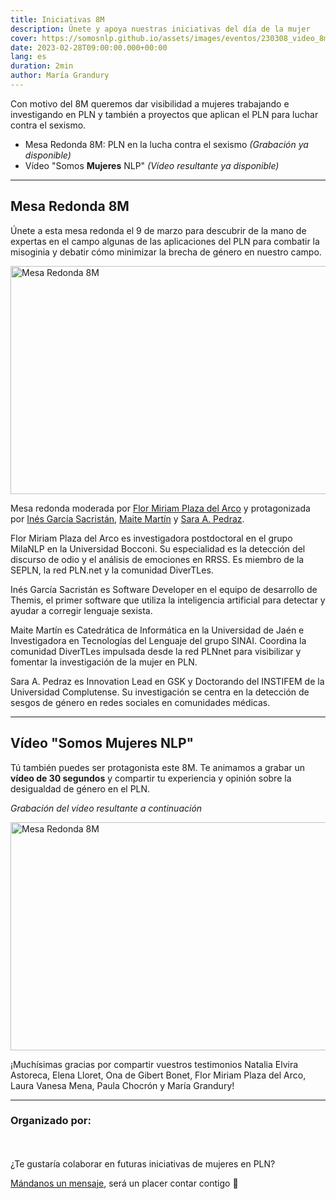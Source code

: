 ```yaml
---
title: Iniciativas 8M
description: Únete y apoya nuestras iniciativas del día de la mujer
cover: https://somosnlp.github.io/assets/images/eventos/230308_video_8m.jpg
date: 2023-02-28T09:00:00.000+00:00
lang: es
duration: 2min
author: María Grandury
---
```


Con motivo del 8M queremos dar visibilidad a mujeres trabajando e investigando en PLN y también a proyectos que aplican el PLN para luchar contra el sexismo.

- Mesa Redonda 8M: PLN en la lucha contra el sexismo *(Grabación ya disponible)*
- Vídeo "Somos **Mujeres** NLP" *(Vídeo resultante ya disponible)*

---

## Mesa Redonda 8M

Únete a esta mesa redonda el 9 de marzo para descubrir de la mano de expertas en el campo algunas de las aplicaciones del PLN para combatir la misoginia y debatir cómo minimizar la brecha de género en nuestro campo.

<div class="mx-auto my-8 px-8 text-center">
    <a href="https://www.youtube.com/watch?v=5fOiLWXQ78c&list=PLTA-KAy8nxaCIWrABV_JOJbriszTKIRXC"
        target="_blank">
        <img alt="Mesa Redonda 8M" width="650" height="365"
            src="https://somosnlp.github.io/assets/images/eventos/230309_mesa_redonda_8m.jpg" />
    </a>
</div>

Mesa redonda moderada por
<a href="/comunidad/flor-plaza" target="_blank">Flor Miriam Plaza del Arco</a>
y protagonizada por
<a href="/comunidad/ines-garcia-sacristan" target="_blank">Inés García Sacristán</a>,
<a href="/comunidad/maite-martin" target="_blank">Maite Martín</a> y 
<a href="/comunidad/sara-a-pedraz" target="_blank">Sara A. Pedraz</a>.

Flor Miriam Plaza del Arco es investigadora postdoctoral en el grupo MilaNLP en la Universidad Bocconi. Su especialidad es la detección del discurso de odio y el análisis de emociones en RRSS. Es miembro de la SEPLN, la red PLN.net y la comunidad DiverTLes.

Inés García Sacristán es Software Developer en el equipo de desarrollo de Themis, el primer software que utiliza la inteligencia artificial para detectar y ayudar a corregir lenguaje sexista.

Maite Martín es Catedrática de Informática en la Universidad de Jaén e Investigadora en Tecnologías del Lenguaje del grupo SINAI. Coordina la comunidad DiverTLes impulsada desde la red PLNnet para visibilizar y fomentar la investigación de la mujer en PLN.

Sara A. Pedraz es Innovation Lead en GSK y Doctorando del INSTIFEM de la Universidad Complutense. Su investigación se centra en la detección de sesgos de género en redes sociales en comunidades médicas.

---

## Vídeo "Somos Mujeres NLP"

Tú también puedes ser protagonista este 8M. Te animamos a grabar un **vídeo de 30 segundos** y compartir tu experiencia y opinión sobre la desigualdad de género en el PLN.

*Grabación del vídeo resultante a continuación*

<div class="mx-auto my-8 px-8 text-center">
    <a href="https://www.youtube.com/watch?v=ZLd85RiLViQ&list=PLTA-KAy8nxaCIWrABV_JOJbriszTKIRXC"
        target="_blank">
        <img alt="Mesa Redonda 8M" width="650" height="365"
            src="https://somosnlp.github.io/assets/images/eventos/230308_video_8m.jpg" />
    </a>
</div>

¡Muchísimas gracias por compartir vuestros testimonios Natalia Elvira Astoreca, Elena Lloret, Ona de Gibert Bonet, Flor Miriam Plaza del Arco, Laura Vanesa Mena, Paula Chocrón y María Grandury!

---

### Organizado por:

<div class="auto-rows-fr grid gap-2 lg:grid-cols-2">

<ProfileItemProps
    name="María Grandury"
    title="ML Research Engineer @neurocat.AI | Fundadora @SomosNLP_"
    cover="https://somosnlp.github.io/assets/images/comunidad/maria_grandury.jpg"
    website="https://mariagrandury.com"
    twitter="https://twitter.com/mariagrandury"
    linkedin="https://www.linkedin.com/in/mariagrandury"
    github="https://github.com/mariagrandury"
/>

<ProfileItemProps
    name="Flor Plaza"
    title="Postdoctoral Research Fellow @MilaNLP"
    cover="https://somosnlp.github.io/assets/images/comunidad/flor_plaza.jpg"
    website="https://fmplaza.github.io/"
    twitter="https://twitter.com/florplaza22"
    linkedin="https://linkedin.com/in/flor-miriam-plaza-del-arco-395770b9"
    github="https://github.com/fmplaza/"
/>
</div>

<br /> 
<br /> 

<div class="text-center">
¿Te gustaría colaborar en futuras iniciativas de mujeres en PLN?

[Mándanos un mensaje](mailto:info@somosnlp.org), será un placer contar contigo 💜
</div>

